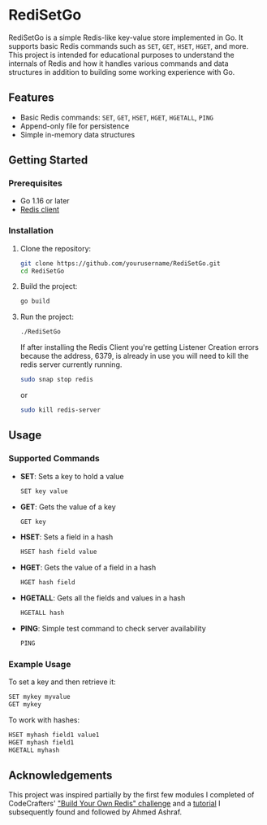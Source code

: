 # RediSetGo

RediSetGo is a simple Redis-like key-value store implemented in Go. It supports basic Redis commands such as `SET`, `GET`, `HSET`, `HGET`, and more. This project is intended for educational purposes to understand the internals of Redis and how it handles various commands and data structures in addition to building some working experience with Go.

## Features

- Basic Redis commands: `SET`, `GET`, `HSET`, `HGET`, `HGETALL`, `PING`
- Append-only file for persistence
- Simple in-memory data structures

## Getting Started

### Prerequisites

- Go 1.16 or later
- [Redis client](https://redis.io/docs/getting-started/installation/)

### Installation

1. Clone the repository:

    ```sh
    git clone https://github.com/yourusername/RediSetGo.git
    cd RediSetGo
    ```

2. Build the project:

    ```sh
    go build
    ```

3. Run the project:

    ```sh
    ./RediSetGo
    ```

    If after installing the Redis Client you're getting Listener Creation errors because the address, 6379, is already in use you will need to kill the redis server currently running.

    ```sh
    sudo snap stop redis
    ```
    or
    ```sh
    sudo kill redis-server
    ```

## Usage

### Supported Commands

- **SET**: Sets a key to hold a value

    ```sh
    SET key value
    ```

- **GET**: Gets the value of a key

    ```sh
    GET key
    ```

- **HSET**: Sets a field in a hash

    ```sh
    HSET hash field value
    ```

- **HGET**: Gets the value of a field in a hash

    ```sh
    HGET hash field
    ```

- **HGETALL**: Gets all the fields and values in a hash

    ```sh
    HGETALL hash
    ```

- **PING**: Simple test command to check server availability

    ```sh
    PING
    ```

### Example Usage

To set a key and then retrieve it:

```sh
SET mykey myvalue
GET mykey
```
To work with hashes:

```sh
HSET myhash field1 value1
HGET myhash field1
HGETALL myhash
```

## Acknowledgements
This project was inspired partially by the first few modules I completed of CodeCrafters' ["Build Your Own Redis" challenge](https://app.codecrafters.io/courses/redis) and a [tutorial](https://www.build-redis-from-scratch.dev/en/introduction) I subsequently found and followed by Ahmed Ashraf.
